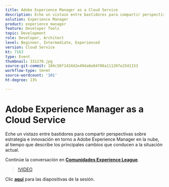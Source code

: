 ```yaml
---
title: Adobe Experience Manager as a Cloud Service
description: Eche un vistazo entre bastidores para compartir perspectivas sobre estrategia e innovación en torno a Adobe Experience Manager en la nube, al tiempo que describe los principales cambios que conducen a la situación actual. Esta sesión se entregó como parte del evento de contenido de Adobe Developers Live.
solution: Experience Manager
product: experience manager
feature: Developer Tools
topic: Development
role: Developer, Architect
level: Beginner, Intermediate, Experienced
version: Cloud Service
kt: 7163
type: Event
thumbnail: 331278.jpg
source-git-commit: 184c50f1424d2e49da6e84f88a111397e2541153
workflow-type: tm+mt
source-wordcount: '101'
ht-degree: 13%

---
```



# Adobe Experience Manager as a Cloud Service

Eche un vistazo entre bastidores para compartir perspectivas sobre estrategia e innovación en torno a Adobe Experience Manager en la nube, al tiempo que describe los principales cambios que conducen a la situación actual.

Continúe la conversación en **[Comunidades Experience League](http://adobe.ly/36Yd3v6)**.

>[!VIDEO](https://video.tv.adobe.com/v/331278/?quality=12&learn=on&hidetitle=true)

Clic **[aquí](/help/adobe-developers-live/assets/experience-manager-as-cloud-service.pdf)** para las diapositivas de la sesión.

